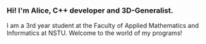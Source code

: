 ### Hi! I'm Alice, C++ developer and 3D-Generalist.
I am a 3rd year student at the Faculty of Applied Mathematics and Informatics at NSTU.
Welcome to the world of my programs!
